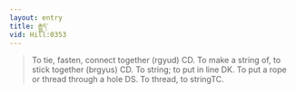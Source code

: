 ```yaml
---
layout: entry
title: རྒྱུད་
vid: Hill:0353
---
```

> To tie, fasten, connect together (rgyud) CD. To make a string of, to stick together (brgyus) CD. To string; to put in line DK. To put a rope or thread through a hole DS. To thread, to stringTC.
